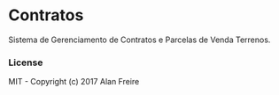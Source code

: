 # Contratos
Sistema de Gerenciamento de Contratos e Parcelas de Venda Terrenos.

### License
MIT - Copyright (c) 2017 Alan Freire
